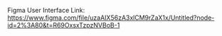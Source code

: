 Figma User Interface Link:
https://www.figma.com/file/uzaAIX56zA3xlCM9rZaX1x/Untitled?node-id=2%3A80&t=R69OxsxTzpzNVBoB-1
